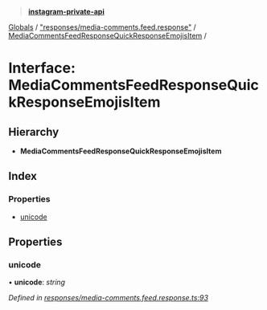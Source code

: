> **[instagram-private-api](../README.md)**

[Globals](../README.md) / ["responses/media-comments.feed.response"](../modules/_responses_media_comments_feed_response_.md) / [MediaCommentsFeedResponseQuickResponseEmojisItem](_responses_media_comments_feed_response_.mediacommentsfeedresponsequickresponseemojisitem.md) /

# Interface: MediaCommentsFeedResponseQuickResponseEmojisItem

## Hierarchy

* **MediaCommentsFeedResponseQuickResponseEmojisItem**

## Index

### Properties

* [unicode](_responses_media_comments_feed_response_.mediacommentsfeedresponsequickresponseemojisitem.md#unicode)

## Properties

###  unicode

• **unicode**: *string*

*Defined in [responses/media-comments.feed.response.ts:93](https://github.com/dilame/instagram-private-api/blob/e9c516c/src/responses/media-comments.feed.response.ts#L93)*